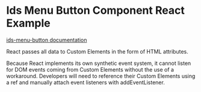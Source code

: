 # Ids Menu Button Component React Example

[ids-menu-button documentation](https://github.com/infor-design/enterprise-wc/blob/main/src/components/ids-menu-button/README.md)

React passes all data to Custom Elements in the form of HTML attributes.

Because React implements its own synthetic event system, it cannot listen for DOM events coming from Custom Elements without the use of a workaround. Developers will need to reference their Custom Elements using a ref and manually attach event listeners with addEventListener.

